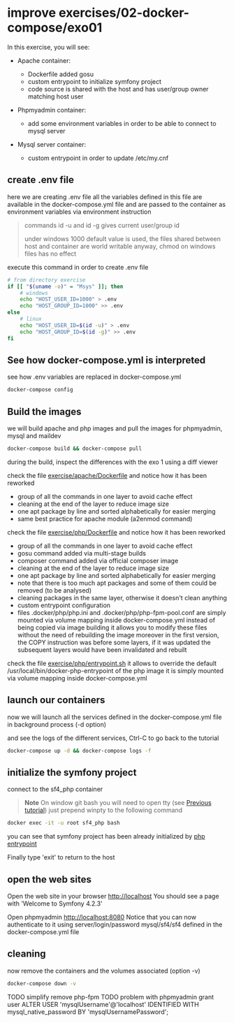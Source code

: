 # improve exercises/02-docker-compose/exo01
  
In this exercise, you will see:
* Apache container:
  * Dockerfile added gosu
  * custom entrypoint to initialize symfony project
  * code source is shared with the host and has user/group owner matching host user  

* Phpmyadmin container:
  * add some environment variables in order to be able to connect to mysql server

* Mysql server container:
  * custom entrypoint in order to update /etc/my.cnf

## create .env file
here we are creating .env file
all the variables defined in this file are available in the docker-compose.yml file
and are passed to the container as environment variables via environment instruction

> commands id -u and id -g gives current user/group id
> 
> under windows 1000 default value is used, the files shared between host and container
> are world writable anyway, chmod on windows files has no effect

execute this command in order to create .env file
```bash
# from directory exercise
if [[ "$(uname -o)" = "Msys" ]]; then
    # windows
    echo "HOST_USER_ID=1000" > .env
    echo "HOST_GROUP_ID=1000" >> .env
else
    # linux
    echo "HOST_USER_ID=$(id -u)" > .env
    echo "HOST_GROUP_ID=$(id -g)" >> .env
fi
```

## See how docker-compose.yml is interpreted
see how .env variables are replaced in docker-compose.yml
```bash
docker-compose config
```

## Build the images
we will build apache and php images
and pull the images for phpmyadmin, mysql and maildev

```bash
docker-compose build && docker-compose pull
```

during the build, inspect the differences with the exo 1 using a diff viewer

check the file [exercise/apache/Dockerfile](exercise/apache/Dockerfile)
and notice how it has been reworked
 * group of all the commands in one layer to avoid cache effect
 * cleaning at the end of the layer to reduce image size
 * one apt package by line and sorted alphabetically for easier merging
 * same best practice for apache module (a2enmod command)

check the file [exercise/php/Dockerfile](exercise/php/Dockerfile)
and notice how it has been reworked
 * group of all the commands in one layer to avoid cache effect
 * gosu command added via multi-stage builds
 * composer command added via official composer image
 * cleaning at the end of the layer to reduce image size
 * one apt package by line and sorted alphabetically for easier merging
 * note that there is too much apt packages and some of them could be removed (to be analysed)
 * cleaning packages in the same layer, otherwise it doesn't clean anything
 * custom entrypoint configuration
 * files .docker/php/php.ini and .docker/php/php-fpm-pool.conf are simply mounted via
      volume mapping inside docker-compose.yml instead of being copied via image building
      it allows you to modify these files without the need of rebuilding the image
      moreover in the first version, the COPY instruction was before some layers, if it was updated
      the subsequent layers would have been invalidated and rebuilt

check the file [exercise/php/entrypoint.sh](exercise/php/entrypoint.sh)
it allows to override the default /usr/local/bin/docker-php-entrypoint of the php image
it is simply mounted via volume mapping inside docker-compose.yml

## launch our containers
now we will launch all the services defined in the docker-compose.yml file in background process (-d option)

and see the logs of the different services, Ctrl-C to go back to the tutorial

```bash 
docker-compose up -d && docker-compose logs -f
```

## initialize the symfony project
connect to the sf4_php container
> **Note**
> On window git bash you will need to open tty (see [Previous tutorial](../../01-docker/Readme.md))
> just prepend winpty to the following command

```bash
docker exec -it -u root sf4_php bash
```

you can see that symfony project has been already initialized by [php entrypoint](exercise/php/entrypoint.sh)

Finally type 'exit' to return to the host

## open the web sites
Open the web site in your browser [http://localhost](http://localhost)
You should see a page with 'Welcome to Symfony 4.2.3'

Open phpmyadmin [http://localhost:8080](http://localhost:8080)
Notice that you can now authenticate to it using server/login/password mysql/sf4/sf4
defined in the docker-compose.yml file

## cleaning
now remove the containers and the volumes associated (option -v)
```bash
docker-compose down -v
```

TODO simplify remove php-fpm
TODO problem with phpmyadmin grant user
ALTER USER 'mysqlUsername'@'localhost' IDENTIFIED WITH mysql_native_password BY 'mysqlUsernamePassword';